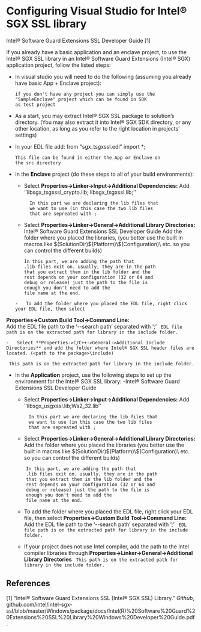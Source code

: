 
# Configuring Visual Studio for Intel® SGX SSL library

Intel® Software Guard Extensions SSL Developer Guide [1]

If you already have a basic application and an enclave project, to use the Intel® SGX SSL library in an Intel® Software Guard Extensions (Intel® SGX) application project, follow the listed steps:

- In visual studio you will need to do the following (assuming you already have basic App + Enclave project):
	 ``` 
	 if you don't have any project you can simply use the
	 "SampleEnclave" project which can be found in SDK
	 as test project
	```


-   As a start, you may extract Intel® SGX SSL package to solution’s directory. (You may also extract it into Intel® SGX SDK directory, or any other location, as long as you refer to the right location in projects’ settings)

-   In your EDL file add:
   from "sgx_tsgxssl.edl" import *;
	   ```  
	   This file can be found in either the App or Enclave on 
	   the src directory
	   ```

-   In the **Enclave** project (do these steps to all of your build environments):

	-   Select **Properties->Linker->Input->Additional Dependencies:**
	    Add ‘‘libsgx_tsgxssl_crypto.lib; libsgx_tsgxssl.lib;’’
	    ```
	      In this part we are declaring the lib files that 
	      we want to use (in this case the two lib files
	      that are sepreated with ; 
	      ```
	   -   Select **Properties->Linker->General->Additional Library Directories:**
	   Intel® Software Guard Extensions SSL Developer Guide
	 Add the folder where you placed the libraries, (you better use the 	built in macros like \$(SolutionDir)\$(Platform)\\$(Configuration)\ 	etc. so you can control the different builds)
			```
			In this part, we are adding the path that 
			.lib files exit on. usually, they are in the path
			that you extract them in the lib folder and the
			rest depends on your configuration (32 or 64 and
			debug or release) just the path to the file is
			enough you don't need to add the
			file name at the end.
			```

		-   To add the folder where you placed the EDL file, right click your EDL file, then select
 **Properties->Custom Build Tool->Command Line:**  
  Add the EDL file path to the ‘--search path’ separated with ‘;’
 ``` EDL file path is on the extracted path for library in the include folder.```

	-   Select **Properties->C/C++->General->Additional Include Directories** and add the folder where Intel® SGX SSL header files are located. (<path to the package>\include)
 ``` This path is on the extracted path for library in the include folder.```			


-   In the **Application** project, use the following steps to set up the environment for the Intel® SGX SSL library:
		-Intel® Software Guard Extensions SSL Developer Guide

	-   Select **Properties->Linker->Input->Additional Dependencies:** Add ‘‘libsgx_usgxssl.lib;Ws2_32.lib’’
	 ```
	      In this part we are declaring the lib files that 
	      we want to use (in this case the two lib files
	      that are sepreated with ; 
	   ```

	-   Select **Properties->Linker->General->Additional Library Directories:**  
    Add the folder where you placed the libraries (you better use the built in macros like \$(SolutionDir)\$(Platform)\\$(Configuration)\ etc. so you can control the different builds)
    ```
		In this part, we are adding the path that 
		.lib files exit on. usually, they are in the path
		that you extract them in the lib folder and the
		rest depends on your configuration (32 or 64 and
		debug or release) just the path to the file is
		enough you don't need to add the
		file name at the end.
	```
	-   To add the folder where you placed the EDL file, right click your EDL file, then select **Properties->Custom Build Tool->Command Line:**  
    Add the EDL file path to the ‘--search path’ separated with ‘;’ ``` EDL file path is on the extracted path for library in the include folder.```

	-   If your project does not use Intel compiler, add the path to the Intel compiler libraries through **Properties->Linker->General->Additional Library Directories**
	 ``` This path is on the extracted path for library in the include folder.```	

## References 
[1]  “Intel® Software Guard Extensions SSL (Intel® SGX SSL) Library.” _Github_, github.com/intel/intel-sgx-ssl/blob/master/Windows/package/docs/Intel(R)%20Software%20Guard%20Extensions%20SSL%20Library%20Windows%20Developer%20Guide.pdf.
